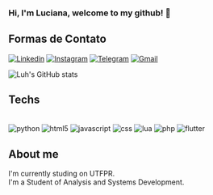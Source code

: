 ### Hi, I'm Luciana, welcome to my github! 💭

## Formas de Contato


[![Linkedin](https://img.shields.io/badge/LinkedIn-0077B5?style=for-the-badge&logo=linkedin&logoColor=white)](https://www.linkedin.com/in/luciana-ramos-de-souza-abb1b518a/)
[![Instagram](https://img.shields.io/badge/Instagram-E4405F?style=for-the-badge&logo=instagram&logoColor=white)](https://www.instagram.com/forluhx/)
[![Telegram](https://img.shields.io/badge/Telegram-2CA5E0?style=for-the-badge&logo=telegram&logoColor=white)](https://t.me/forluhx)
[![Gmail](https://img.shields.io/badge/Gmail-D14836?style=for-the-badge&logo=gmail&logoColor=white)]()




![Luh's GitHub stats](https://github-readme-stats.vercel.app/api?username=luhrsouza&show_icons=true&theme=tokyonight)


## Techs

<div style="display: inline_block"><br/>
    <img align="center" alt="python" src="https://img.shields.io/badge/Python-FFD43B?style=for-the-badge&logo=python&logoColor=blue">
    <img align="center" alt="html5" src="https://img.shields.io/badge/HTML5-E34F26?style=for-the-badge&logo=html5&logoColor=white">
    <img align="center" alt="javascript" src="https://img.shields.io/badge/JavaScript-323330?style=for-the-badge&logo=javascript&logoColor=F7DF1E">
    <img align="center" alt="css" src="https://img.shields.io/badge/CSS3-1572B6?style=for-the-badge&logo=css3&logoColor=white">
    <img align="center" alt="lua" src="https://img.shields.io/badge/Lua-2C2D72?style=for-the-badge&logo=lua&logoColor=white">
    <img align="center" alt="php" src="https://img.shields.io/badge/PHP-777BB4?style=for-the-badge&logo=php&logoColor=white">
    <img align="center" alt="flutter" src="https://img.shields.io/badge/Flutter-02569B?style=for-the-badge&logo=flutter&logoColor=white">

</div>

## About me

I'm currently studing on UTFPR. <br/>
I'm a Student of Analysis and Systems Development.
